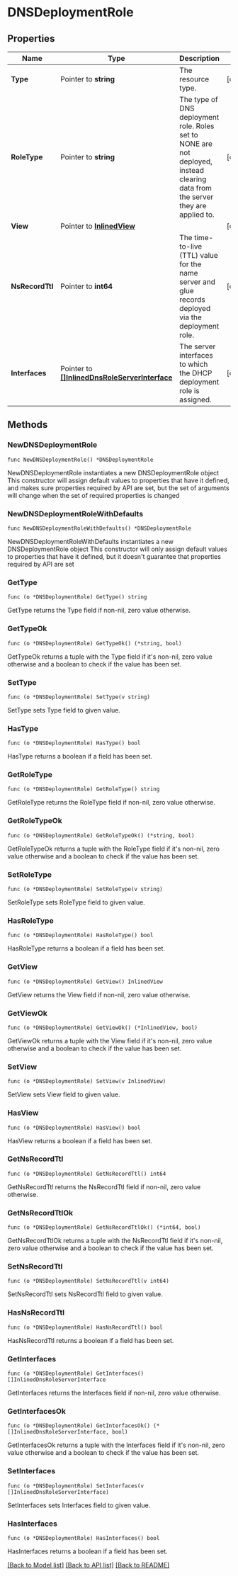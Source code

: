 # DNSDeploymentRole

## Properties

Name | Type | Description | Notes
------------ | ------------- | ------------- | -------------
**Type** | Pointer to **string** | The resource type. | [optional] 
**RoleType** | Pointer to **string** | The type of DNS deployment role. Roles set to NONE are not deployed, instead clearing data from the server they are applied to. | [optional] 
**View** | Pointer to [**InlinedView**](InlinedView.md) |  | [optional] 
**NsRecordTtl** | Pointer to **int64** | The time-to-live (TTL) value for the name server and glue records deployed via the deployment role. | [optional] 
**Interfaces** | Pointer to [**[]InlinedDnsRoleServerInterface**](InlinedDnsRoleServerInterface.md) | The server interfaces to which the DHCP deployment role is assigned. | [optional] 

## Methods

### NewDNSDeploymentRole

`func NewDNSDeploymentRole() *DNSDeploymentRole`

NewDNSDeploymentRole instantiates a new DNSDeploymentRole object
This constructor will assign default values to properties that have it defined,
and makes sure properties required by API are set, but the set of arguments
will change when the set of required properties is changed

### NewDNSDeploymentRoleWithDefaults

`func NewDNSDeploymentRoleWithDefaults() *DNSDeploymentRole`

NewDNSDeploymentRoleWithDefaults instantiates a new DNSDeploymentRole object
This constructor will only assign default values to properties that have it defined,
but it doesn't guarantee that properties required by API are set

### GetType

`func (o *DNSDeploymentRole) GetType() string`

GetType returns the Type field if non-nil, zero value otherwise.

### GetTypeOk

`func (o *DNSDeploymentRole) GetTypeOk() (*string, bool)`

GetTypeOk returns a tuple with the Type field if it's non-nil, zero value otherwise
and a boolean to check if the value has been set.

### SetType

`func (o *DNSDeploymentRole) SetType(v string)`

SetType sets Type field to given value.

### HasType

`func (o *DNSDeploymentRole) HasType() bool`

HasType returns a boolean if a field has been set.

### GetRoleType

`func (o *DNSDeploymentRole) GetRoleType() string`

GetRoleType returns the RoleType field if non-nil, zero value otherwise.

### GetRoleTypeOk

`func (o *DNSDeploymentRole) GetRoleTypeOk() (*string, bool)`

GetRoleTypeOk returns a tuple with the RoleType field if it's non-nil, zero value otherwise
and a boolean to check if the value has been set.

### SetRoleType

`func (o *DNSDeploymentRole) SetRoleType(v string)`

SetRoleType sets RoleType field to given value.

### HasRoleType

`func (o *DNSDeploymentRole) HasRoleType() bool`

HasRoleType returns a boolean if a field has been set.

### GetView

`func (o *DNSDeploymentRole) GetView() InlinedView`

GetView returns the View field if non-nil, zero value otherwise.

### GetViewOk

`func (o *DNSDeploymentRole) GetViewOk() (*InlinedView, bool)`

GetViewOk returns a tuple with the View field if it's non-nil, zero value otherwise
and a boolean to check if the value has been set.

### SetView

`func (o *DNSDeploymentRole) SetView(v InlinedView)`

SetView sets View field to given value.

### HasView

`func (o *DNSDeploymentRole) HasView() bool`

HasView returns a boolean if a field has been set.

### GetNsRecordTtl

`func (o *DNSDeploymentRole) GetNsRecordTtl() int64`

GetNsRecordTtl returns the NsRecordTtl field if non-nil, zero value otherwise.

### GetNsRecordTtlOk

`func (o *DNSDeploymentRole) GetNsRecordTtlOk() (*int64, bool)`

GetNsRecordTtlOk returns a tuple with the NsRecordTtl field if it's non-nil, zero value otherwise
and a boolean to check if the value has been set.

### SetNsRecordTtl

`func (o *DNSDeploymentRole) SetNsRecordTtl(v int64)`

SetNsRecordTtl sets NsRecordTtl field to given value.

### HasNsRecordTtl

`func (o *DNSDeploymentRole) HasNsRecordTtl() bool`

HasNsRecordTtl returns a boolean if a field has been set.

### GetInterfaces

`func (o *DNSDeploymentRole) GetInterfaces() []InlinedDnsRoleServerInterface`

GetInterfaces returns the Interfaces field if non-nil, zero value otherwise.

### GetInterfacesOk

`func (o *DNSDeploymentRole) GetInterfacesOk() (*[]InlinedDnsRoleServerInterface, bool)`

GetInterfacesOk returns a tuple with the Interfaces field if it's non-nil, zero value otherwise
and a boolean to check if the value has been set.

### SetInterfaces

`func (o *DNSDeploymentRole) SetInterfaces(v []InlinedDnsRoleServerInterface)`

SetInterfaces sets Interfaces field to given value.

### HasInterfaces

`func (o *DNSDeploymentRole) HasInterfaces() bool`

HasInterfaces returns a boolean if a field has been set.


[[Back to Model list]](../README.md#documentation-for-models) [[Back to API list]](../README.md#documentation-for-api-endpoints) [[Back to README]](../README.md)


